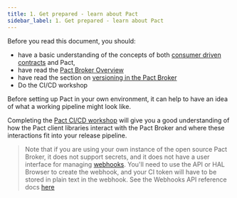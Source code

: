 ```yaml
---
title: 1. Get prepared - learn about Pact
sidebar_label: 1. Get prepared - learn about Pact
---
```


Before you read this document, you should:

* have a basic understanding of the concepts of both [consumer driven contracts](https://martinfowler.com/articles/consumerDrivenContracts.html) and Pact,
* have read the [Pact Broker Overview](pact_broker/overview.md)
* have read the section on [versioning in the Pact Broker](getting_started/versioning_in_the_pact_broker.md)
* Do the CI/CD workshop

Before setting up Pact in your own environment, it can help to have an idea of what a working pipeline might look like.

Completing the [Pact CI/CD workshop](https://docs.pactflow.io/docs/workshops/ci-cd/) will give you a good understanding of how the Pact client libraries interact with the Pact Broker and where these interactions fit into your release pipeline.

> Note that if you are using your own instance of the open source Pact Broker, it does not support secrets, and it does not have a user interface for managing [webhooks](https://docs.pact.io/pact_broker/webhooks). You'll need to use the API or HAL Browser to create the webhook, and your CI token will have to be stored in plain text in the webhook. See the Webhooks API reference docs [here](https://docs.pact.io/pact_broker/advanced_topics/api_docs/webhooks)
